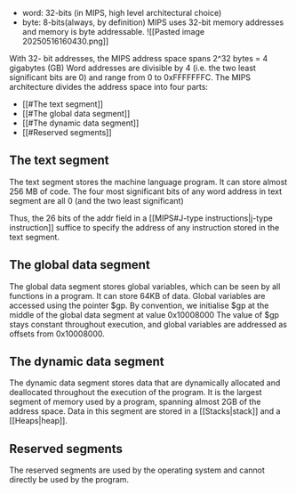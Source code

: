 - word: 32-bits (in MIPS, high level architectural choice)
- byte: 8-bits(always, by definition)
MIPS uses 32-bit memory addresses and memory is byte addressable.
![[Pasted image 20250516160430.png]]

With 32- bit addresses, the MIPS address space spans 2^32 bytes = 4 gigabytes (GB)
Word addresses are divisible by 4 (i.e. the two least significant bits are 0) and range from 0 to 0xFFFFFFFC. The MIPS architecture divides the address space into four parts:
- [[#The text segment]]
- [[#The global data segment]]
- [[#The dynamic data segment]]
- [[#Reserved segments]]

## The text segment
The text segment stores the machine language program. It can store almost 256 MB of code. The four most significant bits of any word address in text segment are all 0 (and the two least significant)

Thus, the 26 bits of the addr field in a [[MIPS#J-type instructions|j-type instruction]] suffice to specify the address of any instruction stored in the text segment.
## The global data segment
The global data segment stores global variables, which can be seen by all functions in a program. It can store 64KB of data. Global variables are accessed using the pointer $gp.
By convention, we initialise $gp at the middle of the global data segment at value 0x10008000
The value of $gp stays constant throughout execution, and global variables are addressed as offsets from 0x10008000.
## The dynamic data segment
The dynamic data segment stores data that are dynamically allocated and deallocated throughout the execution of the program. It is the largest segment of memory used by a program, spanning almost 2GB of the address space.
Data in this segment are stored in a [[Stacks|stack]] and a [[Heaps|heap]]. 

## Reserved segments
The reserved segments are used by the operating system and cannot directly be used by the program.

